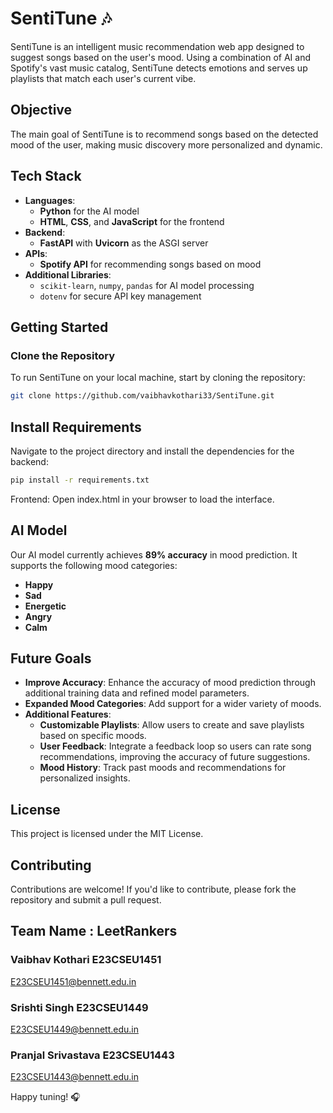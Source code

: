 # SentiTune 🎶

SentiTune is an intelligent music recommendation web app designed to suggest songs based on the user's mood. Using a combination of AI and Spotify's vast music catalog, SentiTune detects emotions and serves up playlists that match each user's current vibe.

## Objective

The main goal of SentiTune is to recommend songs based on the detected mood of the user, making music discovery more personalized and dynamic.

## Tech Stack

- **Languages**:
  - **Python** for the AI model
  - **HTML**, **CSS**, and **JavaScript** for the frontend
- **Backend**:
  - **FastAPI** with **Uvicorn** as the ASGI server
- **APIs**:
  - **Spotify API** for recommending songs based on mood
- **Additional Libraries**:
  - `scikit-learn`, `numpy`, `pandas` for AI model processing
  - `dotenv` for secure API key management

## Getting Started

### Clone the Repository

To run SentiTune on your local machine, start by cloning the repository:

```bash
git clone https://github.com/vaibhavkothari33/SentiTune.git
```

## Install Requirements

Navigate to the project directory and install the dependencies for the backend:

```bash
pip install -r requirements.txt
```

Frontend: Open index.html in your browser to load the interface.

## AI Model

Our AI model currently achieves **89% accuracy** in mood prediction. It supports the following mood categories:

- **Happy**
- **Sad**
- **Energetic**
- **Angry**
- **Calm**

## Future Goals

- **Improve Accuracy**: Enhance the accuracy of mood prediction through additional training data and refined model parameters.
- **Expanded Mood Categories**: Add support for a wider variety of moods.
- **Additional Features**:
  - **Customizable Playlists**: Allow users to create and save playlists based on specific moods.
  - **User Feedback**: Integrate a feedback loop so users can rate song recommendations, improving the accuracy of future suggestions.
  - **Mood History**: Track past moods and recommendations for personalized insights.

## License

This project is licensed under the MIT License.

## Contributing

Contributions are welcome! If you'd like to contribute, please fork the repository and submit a pull request.

## Team Name : LeetRankers

### Vaibhav Kothari E23CSEU1451

E23CSEU1451@bennett.edu.in

### Srishti Singh E23CSEU1449

E23CSEU1449@bennett.edu.in

### Pranjal Srivastava E23CSEU1443

E23CSEU1443@bennett.edu.in

Happy tuning! 🎧
